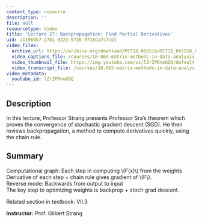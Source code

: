 ```yaml
---
content_type: resource
description: ''
file: null
resourcetype: Video
title: 'Lecture 27: Backpropagation: Find Partial Derivatives'
uid: a11969b7-2781-9223-9726-9718da7c7cb1
video_files:
  archive_url: https://archive.org/download/MIT18.065S18/MIT18_065S18_Lecture27_300k.mp4
  video_captions_file: /courses/18-065-matrix-methods-in-data-analysis-signal-processing-and-machine-learning-spring-2018/7656fc94359b5298b8496f66bd7ad833_lZrIPRnoGQQ.vtt
  video_thumbnail_file: https://img.youtube.com/vi/lZrIPRnoGQQ/default.jpg
  video_transcript_file: /courses/18-065-matrix-methods-in-data-analysis-signal-processing-and-machine-learning-spring-2018/f746508a6b1dd40c702cc4424382c7ba_lZrIPRnoGQQ.pdf
video_metadata:
  youtube_id: lZrIPRnoGQQ
---
```


Description
-----------

In this lecture, Professor Strang presents Professor Sra’s theorem which proves the convergence of stochastic gradient descent (SGD). He then reviews backpropagation, a method to compute derivatives quickly, using the chain rule.

Summary
-------

Computational graph: Each step in computing \\(F(x)\\) from the weights  
Derivative of each step + chain rule gives gradient of \\(F\\).  
Reverse mode: Backwards from output to input  
The key step to optimizing weights is backprop + stoch grad descent.

Related section in textbook: VII.3

**Instructor:** Prof. Gilbert Strang